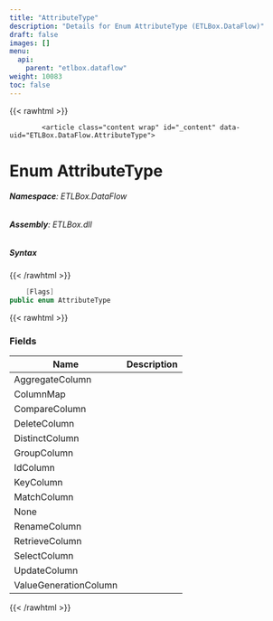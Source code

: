 ```yaml
---
title: "AttributeType"
description: "Details for Enum AttributeType (ETLBox.DataFlow)"
draft: false
images: []
menu:
  api:
    parent: "etlbox.dataflow"
weight: 10083
toc: false
---
```


{{< rawhtml >}}

            <article class="content wrap" id="_content" data-uid="ETLBox.DataFlow.AttributeType">
  <h1 id="ETLBox_DataFlow_AttributeType" data-uid="ETLBox.DataFlow.AttributeType" class="text-break">Enum AttributeType
</h1>
  <div class="markdown level0 summary"></div>
  <div class="markdown level0 conceptual"></div>
<h6><strong>Namespace</strong>: ETLBox.DataFlow</h6>
  <h6><strong>Assembly</strong>: ETLBox.dll</h6>
  <h5 id="ETLBox_DataFlow_AttributeType_syntax">Syntax</h5>
{{< /rawhtml >}}

```C#
    [Flags]
public enum AttributeType
```

{{< rawhtml >}}
  <h3 id="fields">Fields
</h3>
  <table class="table table-bordered table-striped table-condensed">
    <thead>
      <tr>
        <th>Name</th>
        <th>Description</th>
      </tr>
    <thead>
    <tbody>
      <tr>
        <td id="ETLBox_DataFlow_AttributeType_AggregateColumn">AggregateColumn</td>
        <td></td>
      </tr>
      <tr>
        <td id="ETLBox_DataFlow_AttributeType_ColumnMap">ColumnMap</td>
        <td></td>
      </tr>
      <tr>
        <td id="ETLBox_DataFlow_AttributeType_CompareColumn">CompareColumn</td>
        <td></td>
      </tr>
      <tr>
        <td id="ETLBox_DataFlow_AttributeType_DeleteColumn">DeleteColumn</td>
        <td></td>
      </tr>
      <tr>
        <td id="ETLBox_DataFlow_AttributeType_DistinctColumn">DistinctColumn</td>
        <td></td>
      </tr>
      <tr>
        <td id="ETLBox_DataFlow_AttributeType_GroupColumn">GroupColumn</td>
        <td></td>
      </tr>
      <tr>
        <td id="ETLBox_DataFlow_AttributeType_IdColumn">IdColumn</td>
        <td></td>
      </tr>
      <tr>
        <td id="ETLBox_DataFlow_AttributeType_KeyColumn">KeyColumn</td>
        <td></td>
      </tr>
      <tr>
        <td id="ETLBox_DataFlow_AttributeType_MatchColumn">MatchColumn</td>
        <td></td>
      </tr>
      <tr>
        <td id="ETLBox_DataFlow_AttributeType_None">None</td>
        <td></td>
      </tr>
      <tr>
        <td id="ETLBox_DataFlow_AttributeType_RenameColumn">RenameColumn</td>
        <td></td>
      </tr>
      <tr>
        <td id="ETLBox_DataFlow_AttributeType_RetrieveColumn">RetrieveColumn</td>
        <td></td>
      </tr>
      <tr>
        <td id="ETLBox_DataFlow_AttributeType_SelectColumn">SelectColumn</td>
        <td></td>
      </tr>
      <tr>
        <td id="ETLBox_DataFlow_AttributeType_UpdateColumn">UpdateColumn</td>
        <td></td>
      </tr>
      <tr>
        <td id="ETLBox_DataFlow_AttributeType_ValueGenerationColumn">ValueGenerationColumn</td>
        <td></td>
      </tr>
    </tbody>
  </thead></thead></table>

{{< /rawhtml >}}
